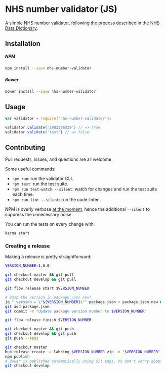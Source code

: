 # NHS number validator (JS)

A simple NHS number validator, following the process described in the [NHS Data Dictionary](http://www.datadictionary.nhs.uk/data_dictionary/attributes/n/nhs/nhs_number_de.asp?shownav=0?query=%22nhs+number%22&rank=100&shownav=1).

## Installation

##### NPM

```bash
npm install --save nhs-number-validator
```

##### Bower

```bash
bower install --save nhs-number-validator
```

## Usage

```javascript
var validator = require('nhs-number-validator');

validator.validate('2983396339') // => true
validator.validate('test') // => false
```


## Contributing

Pull requests, issues, and questions are all welcome.

Some useful commands:

* `npm run`: run the validator CLI.
* `npm test`: run the test suite.
* `npm run test-watch --silent`: watch for changes and run the test suite each time.
* `npm run lint --silent`: run the code linter.

NPM is overly verbose [at the moment](https://github.com/npm/npm/issues/5452), hence the additional `--silent` to suppress the unnecessary noise.

You can run the tests on every change with:

```bash
karma start
```

### Creating a release

Making a release is pretty straightforward:

```bash
VERSION_NUMBER=1.0.0

git checkout master && git pull
git checkout develop && git pull

git flow release start $VERSION_NUMBER

# Bump the version in package.json now!
jq ".version = \"${VERSION_NUMBER}\"" package.json > package.json.new && mv package.json.new package.json
git add package.json
git commit -m "Update package version number to $VERSION_NUMBER"

git flow release finish $VERSION_NUMBER

git checkout master && git push
git checkout develop && git push
git push --tags

git checkout master
hub release create -a labking_$VERSION_NUMBER.zip -m "$VERSION_NUMBER" $VERSION_NUMBER
npm publish
# Bower is published automatically using Git tags, so don't worry about that
git checkout develop
```
